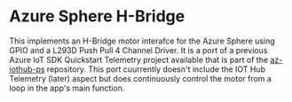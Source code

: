 # Azure Sphere H-Bridge
This implements an H-Bridge motor interafce for the Azure Sphere using GPIO and a L293D Push Pull 4 Channel Driver. It is a port of a previous Azure IoT SDK Quickstart Telemetry project available that is part of the [az-iothub-ps](djaus2/az-iothub-ps) repository. This port cuurrently doesn't include the IOT Hub Telemetry (later) aspect but does continuously control the motor from a loop in the app's main function.
